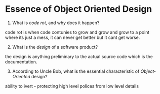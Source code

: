 # Essence of Object Oriented Design

1. What is *code rot*, and why does it happen?

code rot is when code contunies to grow and grow and grow to a point where its just a mess, it can never get better but it cant get worse. 

2. What is the *design* of a software product?

the design is anything preliminary to the actual source code which is the documentation.

3. According to Uncle Bob, what is the essential characteristic of *Object-Oriented* design?

ability to ivert - protecting high level polices from low level details